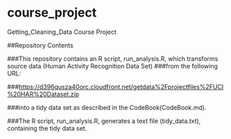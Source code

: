 # course_project
Getting_Cleaning_Data Course Project

##Repository Contents

###This repository contains an  R script, run_analysis.R, which transforms source data (Human Activity Recognition Data Set) 
###from the following URL:

###https://d396qusza40orc.cloudfront.net/getdata%2Fprojectfiles%2FUCI%20HAR%20Dataset.zip

###into a tidy data set as described in the CodeBook(CodeBook.md).

###The R script, run_analysis.R, generates a text file (tidy_data.txt), containing the tidy data set.
